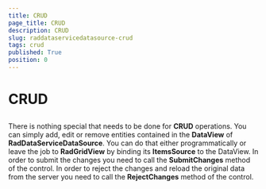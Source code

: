 ```yaml
---
title: CRUD
page_title: CRUD
description: CRUD
slug: raddataservicedatasource-crud
tags: crud
published: True
position: 0
---
```


# CRUD



## 

There is nothing special that needs to be done for __CRUD__ operations. You can simply add, edit or remove entities contained in the __DataView__ of __RadDataServiceDataSource__. You can do that either programmatically or leave the job to __RadGridView__ by binding its __ItemsSource__ to the DataView. In order to submit the changes you need to call the __SubmitChanges__ method of the control. In order to reject the changes and reload the original data from the server you need to call the __RejectChanges__ method of the control. 

